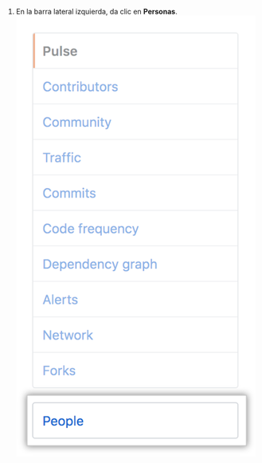 1. En la barra lateral izquierda, da clic en **Personas**. ![Pestaña de personas en la barra lateral del repositorio](/assets/images/help/repository/accessing-repository-people.png)
